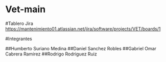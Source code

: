 # Vet-main

#Tablero Jira
https://mantenimiento01.atlassian.net/jira/software/projects/VET/boards/1

#Integrantes

##Humberto Suriano Medina
##Daniel Sanchez Robles
##Gabriel Omar Cabrera Ramirez
##Rodrigo Rodriguez Ruiz
